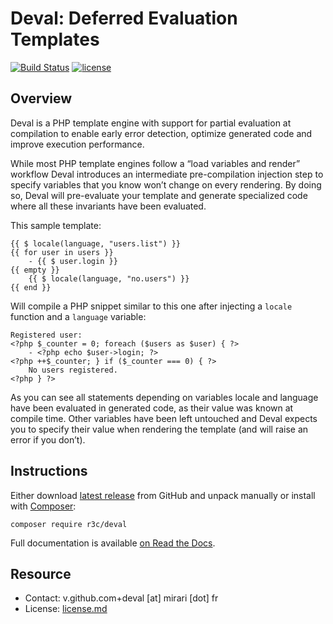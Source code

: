 # Deval: Deferred Evaluation Templates

[![Build Status](https://img.shields.io/github/actions/workflow/status/r3c/deval/verify.yml?branch=master)](https://github.com/r3c/deval/actions/workflows/verify.yml)
[![license](https://img.shields.io/github/license/r3c/deval.svg)](https://opensource.org/licenses/MIT)

## Overview

Deval is a PHP template engine with support for partial evaluation at
compilation to enable early error detection, optimize generated code and
improve execution performance.

While most PHP template engines follow a “load variables and render” workflow
Deval introduces an intermediate pre-compilation injection step to specify
variables that you know won’t change on every rendering. By doing so, Deval
will pre-evaluate your template and generate specialized code where all these
invariants have been evaluated.

This sample template:

```
{{ $ locale(language, "users.list") }}
{{ for user in users }}
    - {{ $ user.login }}
{{ empty }}
    {{ $ locale(language, "no.users") }}
{{ end }}
```

Will compile a PHP snippet similar to this one after injecting a `locale`
function and a `language` variable:

```
Registered user:
<?php $_counter = 0; foreach ($users as $user) { ?>
    - <?php echo $user->login; ?>
<?php ++$_counter; } if ($_counter === 0) { ?>
    No users registered.
<?php } ?>
```

As you can see all statements depending on variables locale and language have
been evaluated in generated code, as their value was known at compile time.
Other variables have been left untouched and Deval expects you to specify their
value when rendering the template (and will raise an error if you don’t).

## Instructions

Either download [latest release](https://github.com/r3c/deval/releases/latest)
from GitHub and unpack manually or install with
[Composer](https://getcomposer.org/):

```
composer require r3c/deval
```

Full documentation is available
[on Read the Docs](http://deval.readthedocs.io/).

## Resource

- Contact: v.github.com+deval [at] mirari [dot] fr
- License: [license.md](license.md)
